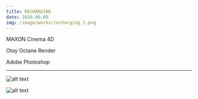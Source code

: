 ```yaml
---
title: RECHARGING
date: 2020.06.05
img: /image/works/recharging_t.png
---
```


MAXON Cinema 4D

Otoy Octane Render

Adobe Photoshop

<hr>


![alt text](http://drive.google.com/uc?export=view&id=1aNFCX96HGN0OQIMeefnD5n_13m7GavYw)

![alt text](http://drive.google.com/uc?export=view&id=13wqLrhsSotUMw-83BU3DVLcTOi-LKyOi)
